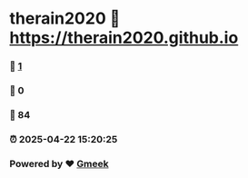 # therain2020 :link: https://therain2020.github.io 
### :page_facing_up: [1](https://therain2020.github.io/tag.html) 
### :speech_balloon: 0 
### :hibiscus: 84 
### :alarm_clock: 2025-04-22 15:20:25 
### Powered by :heart: [Gmeek](https://github.com/Meekdai/Gmeek)
